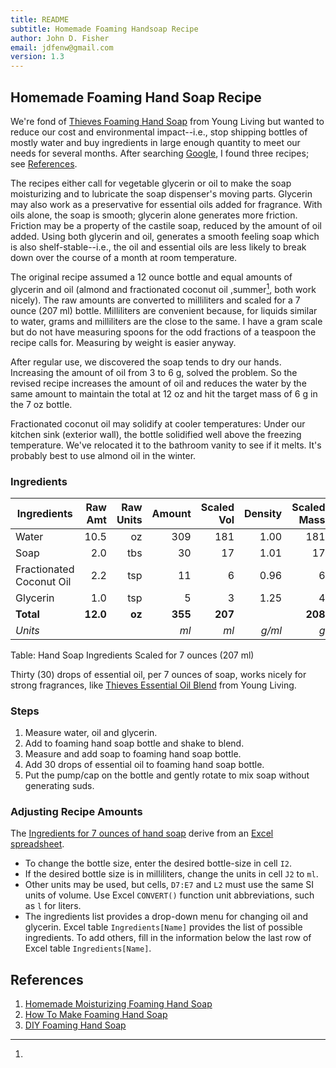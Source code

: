 ```yaml
---
title: README
subtitle: Homemade Foaming Handsoap Recipe
author: John D. Fisher
email: jdfenw@gmail.com
version: 1.3
---
```


<!--
# Convert markdown to html using pandoc
pandoc  --from="markdown+grid_tables" --to="html" --output="README.html" \
  --standalone --template="pandoc.html5" --toc --highlight-style="breezedark" \
  --css="pandoc.css" "README.md"
-->

## Homemade Foaming Hand Soap Recipe

We're fond of
[Thieves Foaming Hand Soap](https://www.youngliving.com/en_US/products/thieves-foaming-hand-soap)
from Young Living but wanted to reduce our cost and environmental impact--i.e.,
stop shipping bottles of mostly water and buy ingredients in large enough
quantity to meet our needs for several months. After searching
[Google](https://www.google.com/search?q=diy+foaming+hand+soap&oq=DIY+foaming&aqs=chrome.1.69i57j0l5.6062j0j7&sourceid=chrome&ie=UTF-8),
I found three recipes; see [References](#references).

The recipes either call for vegetable glycerin or oil to make the soap
moisturizing and to lubricate the soap dispenser's moving parts. Glycerin may
also work as a preservative for essential oils added for fragrance. With oils
alone, the soap is smooth; glycerin alone generates more friction. Friction may
be a property of the castile soap, reduced by the amount of oil added. Using
both glycerin and oil, generates a smooth feeling soap which is also
shelf-stable--i.e., the oil and essential oils are less likely to break down
over the course of a month at room temperature.

The original recipe assumed a 12 ounce bottle and equal amounts of glycerin
and oil (almond and fractionated coconut oil
,summer[^fractionated_coconut_oil], both work nicely). The raw amounts are
converted to milliliters and scaled for a 7 ounce (207 ml) bottle. Milliliters
are convenient because, for liquids similar to water, grams and milliliters
are the close to the same. I have a gram scale but do not have measuring
spoons for
the odd fractions of a teaspoon the recipe calls for. Measuring by weight is
easier anyway.

After regular use, we discovered the soap tends to dry our hands. Increasing
the amount of oil from 3 to 6 g, solved the problem. So the revised recipe
increases the amount of oil and reduces the water by the same amount to
maintain the total at 12 oz and hit the target mass of 6 g in the 7 oz bottle.

[^fractionated_coconut_oil]:

  Fractionated coconut oil may solidify at cooler temperatures: Under our
  kitchen sink (exterior wall), the bottle solidified well above the freezing
  temperature. We've relocated it to the bathroom vanity to see if it melts.
  It's probably best to use almond oil in the winter.

### Ingredients

<!-- markdownlint-disable MD013 -->

| Ingredients              |  Raw Amt | Raw Units |  Amount | Scaled Vol | Density | Scaled Mass |
| ------------------------ | -------: | --------: | ------: | ---------: | ------: | ----------: |
| Water                    |     10.5 |        oz |     309 |        181 |    1.00 |         181 |
| Soap                     |      2.0 |       tbs |      30 |         17 |    1.01 |          17 |
| Fractionated Coconut Oil |      2.2 |       tsp |      11 |          6 |    0.96 |           6 |
| Glycerin                 |      1.0 |       tsp |       5 |          3 |    1.25 |           4 |
| **Total**                | **12.0** |    **oz** | **355** |    **207** |         |     **208** |
| _Units_                  |          |           |    _ml_ |       _ml_ |  _g/ml_ |         _g_ |

Table: Hand Soap Ingredients Scaled for 7 ounces (207 ml)

<!-- markdownlint-enable MD013 -->

Thirty (30) drops of essential oil, per 7 ounces of soap, works nicely for
strong fragrances, like
[Thieves Essential Oil Blend](https://www.youngliving.com/en_US/products/thieves-essential-oil-blend)
from Young Living.

### Steps

1. Measure water, oil and glycerin.
2. Add to foaming hand soap bottle and shake to blend.
3. Measure and add soap to foaming hand soap bottle.
4. Add 30 drops of essential oil to foaming hand soap bottle.
5. Put the pump/cap on the bottle and gently rotate to mix soap without
   generating suds.

### Adjusting Recipe Amounts

The [Ingredients for 7 ounces of hand soap](#ingredients) derive from an
[Excel spreadsheet](Soap_blend.xlsx).

- To change the bottle size, enter the desired bottle-size in cell `I2`.
- If the desired bottle size is in milliliters, change the units in cell `J2`
  to `ml`.
- Other units may be used, but cells, `D7:E7` and `L2` must use the same SI
  units of volume. Use Excel `CONVERT()` function unit abbreviations, such as
  `l` for liters.
- The ingredients list provides a drop-down menu for changing oil and glycerin.
  Excel table `Ingredients[Name]` provides the list of possible ingredients. To
  add others, fill in the information below the last row of Excel table
  `Ingredients[Name]`.

## References

1. [Homemade Moisturizing Foaming Hand Soap](https://wholenewmom.com/whole-new-budget/homemade-foaming-soap/)
2. [How To Make Foaming Hand Soap](https://www.onegoodthingbyjillee.com/foaming-hand-soap/)
3. [DIY Foaming Hand Soap](https://wellnessmama.com/8631/foaming-hand-soap/)
